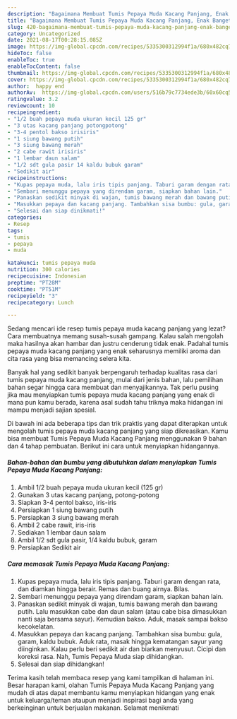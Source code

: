 ```yaml
---
description: "Bagaimana Membuat Tumis Pepaya Muda Kacang Panjang, Enak Banget"
title: "Bagaimana Membuat Tumis Pepaya Muda Kacang Panjang, Enak Banget"
slug: 420-bagaimana-membuat-tumis-pepaya-muda-kacang-panjang-enak-banget
category: Uncategorized
date: 2021-08-17T00:28:15.085Z
image: https://img-global.cpcdn.com/recipes/5335300312994f1a/680x482cq70/tumis-pepaya-muda-kacang-panjang-foto-resep-utama.jpg
hideToc: false
enableToc: true
enableTocContent: false
thumbnail: https://img-global.cpcdn.com/recipes/5335300312994f1a/680x482cq70/tumis-pepaya-muda-kacang-panjang-foto-resep-utama.jpg
cover: https://img-global.cpcdn.com/recipes/5335300312994f1a/680x482cq70/tumis-pepaya-muda-kacang-panjang-foto-resep-utama.jpg
author:  happy end
authorAv:  https://img-global.cpcdn.com/users/516b79c7734ede3b/60x60cq50/avatar.jpg
ratingvalue: 3.2
reviewcount: 10
recipeingredient:
- "1/2 buah pepaya muda ukuran kecil 125 gr"
- "3 utas kacang panjang potongpotong"
- "3-4 pentol bakso irisiris"
- "1 siung bawang putih"
- "3 siung bawang merah"
- "2 cabe rawit irisiris"
- "1 lembar daun salam"
- "1/2 sdt gula pasir 14 kaldu bubuk garam"
- "Sedikit air"
recipeinstructions:
- "Kupas pepaya muda, lalu iris tipis panjang. Taburi garam dengan rata, dan diamkan hingga berair.  Remas dan buang airnya. Bilas."
- "Sembari menunggu pepaya yang direndam garam, siapkan bahan lain."
- "Panaskan sedikit minyak di wajan, tumis bawang merah dan bawang putih. Lalu masukkan cabe dan daun salam (atau cabe bisa dimasukkan nanti saja bersama sayur). Kemudian bakso. Aduk, masak sampai bakso kecokelatan."
- "Masukkan pepaya dan kacang panjang. Tambahkan sisa bumbu: gula, garam, kaldu bubuk.   Aduk rata, masak hingga kematangan sayur yang diinginkan. Kalau perlu beri sedikit air dan biarkan menyusut. Cicipi dan koreksi rasa.  Nah, Tumis Pepaya Muda siap dihidangkan."
- "Selesai dan siap dinikmati!"
categories:
- Resep
tags:
- tumis
- pepaya
- muda

katakunci: tumis pepaya muda 
nutrition: 300 calories
recipecuisine: Indonesian
preptime: "PT28M"
cooktime: "PT51M"
recipeyield: "3"
recipecategory: Lunch

---
```



Sedang mencari ide resep tumis pepaya muda kacang panjang yang lezat? Cara membuatnya memang susah-susah gampang. Kalau salah mengolah maka hasilnya akan hambar dan justru cenderung tidak enak. Padahal tumis pepaya muda kacang panjang yang enak seharusnya memiliki aroma dan cita rasa yang bisa memancing selera kita.




Banyak hal yang sedikit banyak berpengaruh terhadap kualitas rasa dari tumis pepaya muda kacang panjang, mulai dari jenis bahan, lalu pemilihan bahan segar hingga cara membuat dan menyajikannya. Tak perlu pusing jika mau menyiapkan tumis pepaya muda kacang panjang yang enak di mana pun kamu berada, karena asal sudah tahu triknya maka hidangan ini mampu menjadi sajian spesial.


Di bawah ini ada beberapa tips dan trik praktis yang dapat diterapkan untuk mengolah tumis pepaya muda kacang panjang yang siap dikreasikan. Kamu bisa membuat Tumis Pepaya Muda Kacang Panjang menggunakan 9 bahan dan 4 tahap pembuatan. Berikut ini cara untuk menyiapkan hidangannya.

<!--inarticleads1-->

##### Bahan-bahan dan bumbu yang dibutuhkan dalam menyiapkan Tumis Pepaya Muda Kacang Panjang:

1. Ambil 1/2 buah pepaya muda ukuran kecil (125 gr)
1. Gunakan 3 utas kacang panjang, potong-potong
1. Siapkan 3-4 pentol bakso, iris-iris
1. Persiapkan 1 siung bawang putih
1. Persiapkan 3 siung bawang merah
1. Ambil 2 cabe rawit, iris-iris
1. Sediakan 1 lembar daun salam
1. Ambil 1/2 sdt gula pasir, 1/4 kaldu bubuk, garam
1. Persiapkan Sedikit air




<!--inarticleads2-->

##### Cara memasak Tumis Pepaya Muda Kacang Panjang:

1. Kupas pepaya muda, lalu iris tipis panjang. Taburi garam dengan rata, dan diamkan hingga berair.  Remas dan buang airnya. Bilas.
1. Sembari menunggu pepaya yang direndam garam, siapkan bahan lain.
1. Panaskan sedikit minyak di wajan, tumis bawang merah dan bawang putih. Lalu masukkan cabe dan daun salam (atau cabe bisa dimasukkan nanti saja bersama sayur). Kemudian bakso. Aduk, masak sampai bakso kecokelatan.
1. Masukkan pepaya dan kacang panjang. Tambahkan sisa bumbu: gula, garam, kaldu bubuk.   Aduk rata, masak hingga kematangan sayur yang diinginkan. Kalau perlu beri sedikit air dan biarkan menyusut. Cicipi dan koreksi rasa.  Nah, Tumis Pepaya Muda siap dihidangkan.
1. Selesai dan siap dihidangkan!



Terima kasih telah membaca resep yang kami tampilkan di halaman ini. Besar harapan kami, olahan Tumis Pepaya Muda Kacang Panjang yang mudah di atas dapat membantu kamu menyiapkan hidangan yang enak untuk keluarga/teman ataupun menjadi inspirasi bagi anda yang berkeinginan untuk berjualan makanan. Selamat menikmati

